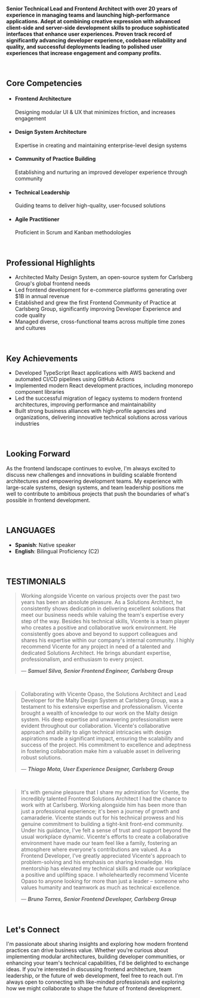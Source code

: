 __Senior Technical Lead and Frontend Architect with over 20 years of experience in managing teams and launching high-performance applications. Adept at combining creative expression with advanced client-side and server-side development skills to produce sophisticated interfaces that enhance user experiences. Proven track record of significantly advancing developer experience, codebase reliability and quality, and successful deployments leading to polished user experiences that increase engagement and company profits.__

&nbsp;

## Core Competencies

- #### Frontend Architecture
  Designing modular UI & UX that minimizes friction, and increases engagement
- #### Design System Architecture
  Expertise in creating and maintaining enterprise-level design systems
- #### Community of Practice Building
  Establishing and nurturing an improved developer experience through community
- #### Technical Leadership
  Guiding teams to deliver high-quality, user-focused solutions
- #### Agile Practitioner
  Proficient in Scrum and Kanban methodologies

&nbsp;

## Professional Highlights

- Architected Malty Design System, an open-source system for Carlsberg Group's global frontend needs
- Led frontend development for e-commerce platforms generating over $1B in annual revenue
- Established and grew the first Frontend Community of Practice at Carlsberg Group, significantly improving Developer Experience and code quality
- Managed diverse, cross-functional teams across multiple time zones and cultures

&nbsp;

## Key Achievements

- Developed TypeScript React applications with AWS backend and automated CI/CD pipelines using GitHub Actions
- Implemented modern React development practices, including monorepo component libraries
- Led the successful migration of legacy systems to modern frontend architectures, improving performance and maintainability
- Built strong business alliances with high-profile agencies and organizations, delivering innovative technical solutions across various industries

&nbsp;

## Looking Forward

As the frontend landscape continues to evolve, I'm always excited to discuss new challenges and innovations in building scalable frontend architectures and empowering development teams. My experience with large-scale systems, design systems, and team leadership positions me well to contribute to ambitious projects that push the boundaries of what's possible in frontend development.

&nbsp;

## LANGUAGES

- **Spanish**: Native speaker
- **English**: Bilingual Proficiency (C2)

&nbsp;

## TESTIMONIALS

> Working alongside Vicente on various projects over the past two years has been an absolute pleasure. As a Solutions Architect, he consistently shows dedication in delivering excellent solutions that meet our business needs while valuing the team's expertise every step of the way.
> Besides his technical skills, Vicente is a team player who creates a positive and collaborative work environment. He consistently goes above and beyond to support colleagues and shares his expertise within our company's internal community.
> I highly recommend Vicente for any project in need of a talented and dedicated Solutions Architect. He brings abundant expertise, professionalism, and enthusiasm to every project.
> 
> — ***Samuel Silva, Senior Frontend Engineer, Carlsberg Group***
&nbsp;

&nbsp;
> Collaborating with Vicente Opaso, the Solutions Architect and Lead Developer for the Malty Design System at Carlsberg Group, was a testament to his extensive expertise and professionalism. Vicente brought a wealth of knowledge to our work on the Malty design system. His deep expertise and unwavering professionalism were evident throughout our collaboration. Vicente's collaborative approach and ability to align technical intricacies with design aspirations made a significant impact, ensuring the scalability and success of the project. His commitment to excellence and adeptness in fostering collaboration make him a valuable asset in delivering robust solutions.
> 
> — ***Thiago Mota, User Experience Designer, Carlsberg Group***
&nbsp;

&nbsp;
> It's with genuine pleasure that I share my admiration for Vicente, the incredibly talented Frontend Solutions Architect I had the chance to work with at Carlsberg. Working alongside him has been more than just a professional experience; it's been a journey of growth and camaraderie.
> Vicente stands out for his technical prowess and his genuine commitment to building a tight-knit front-end community. Under his guidance, I've felt a sense of trust and support beyond the usual workplace dynamic. Vicente's efforts to create a collaborative environment have made our team feel like a family, fostering an atmosphere where everyone's contributions are valued.
> As a Frontend Developer, I've greatly appreciated Vicente's approach to problem-solving and his emphasis on sharing knowledge. His mentorship has elevated my technical skills and made our workplace a positive and uplifting space.
> I wholeheartedly recommend Vicente Opaso to anyone looking for more than just a leader – someone who values humanity and teamwork as much as technical excellence.
> 
> — ***Bruno Torres, Senior Frontend Developer, Carlsberg Group***

&nbsp;

## Let's Connect

I'm passionate about sharing insights and exploring how modern frontend practices can drive business value. Whether you're curious about implementing modular architectures, building developer communities, or enhancing your team's technical capabilities, I'd be delighted to exchange ideas.
If you're interested in discussing frontend architecture, team leadership, or the future of web development, feel free to reach out. I'm always open to connecting with like-minded professionals and exploring how we might collaborate to shape the future of frontend development.

